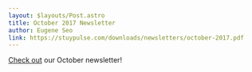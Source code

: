 ```yaml
---
layout: $layouts/Post.astro
title: October 2017 Newsletter
author: Eugene Seo
link: https://stuypulse.com/downloads/newsletters/october-2017.pdf
---
```

[Check out](/downloads/newsletters/october-2017.pdf) our October newsletter!
